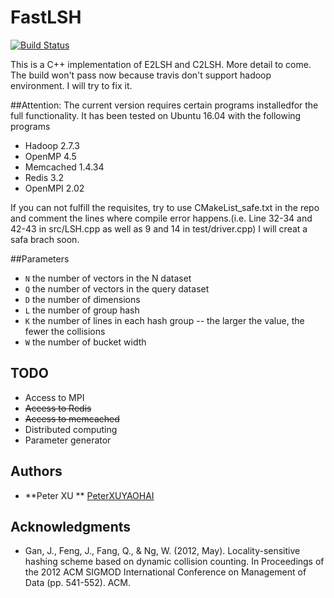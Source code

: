 # FastLSH

[![Build Status](https://travis-ci.org/PeterXUYAOHAI/FastLSH.svg?branch=master)](https://travis-ci.org/PeterXUYAOHAI/FastLSH)

This is a C++ implementation of E2LSH and C2LSH. More detail to come.
The build won't pass now because  travis don't support hadoop environment. I will try to fix it.

##Attention:
The current version requires certain programs installedfor the full functionality.
It has been tested on Ubuntu 16.04 with the following programs
* Hadoop 2.7.3
* OpenMP 4.5
* Memcached 1.4.34
* Redis 3.2
* OpenMPI 2.02

If you can not fulfill the requisites, try to use CMakeList_safe.txt in the repo and comment the lines where compile error happens.(i.e. Line 32-34 and 42-43 in src/LSH.cpp as well as 9 and 14 in test/driver.cpp) I will creat a safa brach soon.


##Parameters
* ```N``` the number of vectors in the N dataset
* ```Q``` the number of vectors in the query dataset
* ```D``` the number of dimensions
* ```L``` the number of group hash
* ```K``` the number of lines in each hash group -- the larger the value, the fewer the collisions
* ```W``` the number of bucket width

## TODO
* Access to MPI
* ~~Access to Redis~~
* ~~Access to memcached~~
* Distributed computing
* Parameter generator

## Authors

* **Peter XU **  [PeterXUYAOHAI](https://github.com/PeterXUYAOHAI)


## Acknowledgments

* Gan, J., Feng, J., Fang, Q., & Ng, W. (2012, May). Locality-sensitive hashing scheme based on dynamic collision counting. In Proceedings of the 2012 ACM SIGMOD International Conference on Management of Data (pp. 541-552). ACM.



